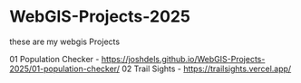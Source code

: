 # WebGIS-Projects-2025
these are my webgis Projects 

01 Population Checker - https://joshdels.github.io/WebGIS-Projects-2025/01-population-checker/
02 Trail Sights - https://trailsights.vercel.app/

